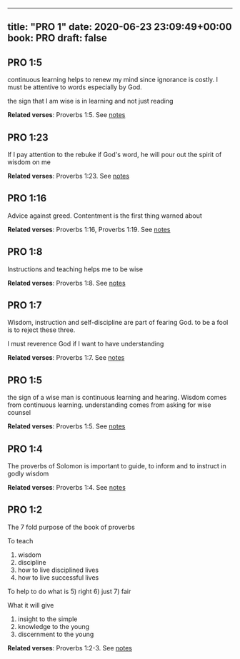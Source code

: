 
---
title: "PRO 1"
date: 2020-06-23 23:09:49+00:00
book: PRO
draft: false
---

## PRO 1:5

continuous learning helps to renew my mind since ignorance is costly. I must be attentive to words  especially by God. 

the sign that I am wise is in learning and not just reading

**Related verses**: Proverbs 1:5. See [notes](https://my.bible.com/notes/3458604543519744978)


## PRO 1:23

If I pay attention to the rebuke if God's word, he will pour out the spirit of wisdom on me

**Related verses**: Proverbs 1:23. See [notes](https://my.bible.com/notes/3458149167884132980)


## PRO 1:16

Advice against greed. Contentment is the first thing warned about

**Related verses**: Proverbs 1:16, Proverbs 1:19. See [notes](https://my.bible.com/notes/3458148141210788462)


## PRO 1:8

Instructions and teaching helps me to be wise

**Related verses**: Proverbs 1:8. See [notes](https://my.bible.com/notes/3458146404659880555)


## PRO 1:7

Wisdom, instruction and self-discipline are part of fearing God. to be a fool is to reject these three.

I must reverence God if I want to have understanding

**Related verses**: Proverbs 1:7. See [notes](https://my.bible.com/notes/3458146194844017257)


## PRO 1:5

the sign of a wise man is continuous learning and hearing. Wisdom comes from continuous learning. understanding comes from asking for wise counsel

**Related verses**: Proverbs 1:5. See [notes](https://my.bible.com/notes/3458145316808417894)


## PRO 1:4

The proverbs of Solomon is important to guide, to inform and to instruct in godly wisdom

**Related verses**: Proverbs 1:4. See [notes](https://my.bible.com/notes/3458138923707654724)


## PRO 1:2

The 7 fold purpose of the book of proverbs 

To teach 
1) wisdom 
2) discipline
3) how to live disciplined lives
4) how to live successful lives

To help to do what is 
5) right
6) just
7) fair

What it will give
1) insight to the simple
2) knowledge to the young
3) discernment to the young

**Related verses**: Proverbs 1:2-3. See [notes](https://my.bible.com/notes/2828236691398713600)

